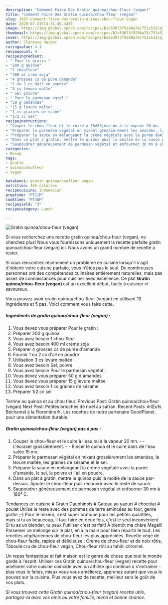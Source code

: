 ```yaml
---
description: "Comment Faire Des Gratin quinoa/chou-fleur (vegan)"
title: "Comment Faire Des Gratin quinoa/chou-fleur (vegan)"
slug: 1687-comment-faire-des-gratin-quinoa-chou-fleur-vegan
date: 2020-07-31T14:31:49.433Z
image: https://img-global.cpcdn.com/recipes/b2e53073f9280a79/751x532cq70/gratin-quinoachou-fleur-vegan-photo-principale-de-la-recette.jpg
thumbnail: https://img-global.cpcdn.com/recipes/b2e53073f9280a79/751x532cq70/gratin-quinoachou-fleur-vegan-photo-principale-de-la-recette.jpg
cover: https://img-global.cpcdn.com/recipes/b2e53073f9280a79/751x532cq70/gratin-quinoachou-fleur-vegan-photo-principale-de-la-recette.jpg
author: Clarence Harper
ratingvalue: 4.1
reviewcount: 9
recipeingredient:
- " Pour le gratin "
- "200 g quinoa"
- "1 choufleur"
- "400 ml crme soja"
- "4 grosses cs de pure damande"
- "1 ou 2 cs dail en poudre"
- "3 cs levure malte"
- " Sel poivre"
- " Pour le parmesan vgtal "
- "50 g damandes"
- "15 g levure malte"
- "1 cs graines de ssame"
- "1/2 cc sel"
recipeinstructions:
- "Couper le chou-fleur et le cuire à l&#39;eau ou à la vapeur 20 mn.  L&#39;écraser grossièrement.  Rincer le quinoa et le cuire dans de l&#39;eau salée 15 mn."
- "Préparer le parmesan végétal en mixant grossièrement les amandes, la levure maltée, les graines de sésame et le sel."
- "Préparer la sauce en mélangeant la crème végétale avec la purée d&#39;amande, le sel, le poivre et l&#39;ail en poudre."
- "Dans un plat à gratin, mettre le quinoa puis la moitié de la sauce par-dessus. Ajouter le chou-fleur puis recouvrir avec le reste de sauce."
- "Saupoudrer généreusement de parmesan végétal et enfourner 30 mn à 180° C."
categories:
- Resep
tags:
- gratin
- quinoachoufleur
- vegan

katakunci: gratin quinoachoufleur vegan 
nutrition: 165 calories
recipecuisine: Indonesian
preptime: "PT21M"
cooktime: "PT36M"
recipeyield: "3"
recipecategory: Lunch

---
```



![Gratin quinoa/chou-fleur (vegan)](https://img-global.cpcdn.com/recipes/b2e53073f9280a79/751x532cq70/gratin-quinoachou-fleur-vegan-photo-principale-de-la-recette.jpg)

Si vous recherchez une recette gratin quinoa/chou-fleur (vegan), ne cherchez plus! Nous vous fournissons uniquement la recette parfaite gratin quinoa/chou-fleur (vegan) ici. Nous avons un grand nombre de recette à tester.

Si vous rencontrez récemment un problème en cuisine lorsqu'il s'agit d'obtenir votre cuisine parfaite, vous n'êtes pas le seul. De nombreuses personnes ont des compétences culinaires entièrement naturelles, mais pas assez de connaissances pour cuisiner avec excellence. Ce plat <strong> Gratin quinoa/chou-fleur (vegan) </strong> est un excellent début, facile à cuisiner et savoureux.

<!--inarticleads1-->

Vous pouvez avoir gratin quinoa/chou-fleur (vegan) en utilisant 13 Ingrédients et 5 pas. Voici comment vous faire cette.

##### Ingrédients de gratin quinoa/chou-fleur (vegan) :

1. Vous devez vous préparer  Pour le gratin :
1. Préparer 200 g quinoa
1. Vous avez besoin 1 chou-fleur
1. Vous avez besoin 400 ml crème soja
1. Préparer 4 grosses cs de purée d&#39;amande
1. Fournir 1 ou 2 cs d&#39;ail en poudre
1. Utilisation 3 cs levure maltée
1. Vous avez besoin  Sel, poivre
1. Vous avez besoin  Pour le parmesan végétal :
1. Vous devez vous préparer 50 g d&#39;amandes
1. Vous devez vous préparer 15 g levure maltée
1. Vous avez besoin 1 cs graines de sésame
1. Préparer 1/2 cc sel


Terrine au quinoa et au chou fleur. Previous Post: Gratin quinoa/chou-fleur (vegan) Next Post: Petites brioches de noël au safran. Recent Posts ☆Œufs Béchamel à la Florentine☆. Les recettes de notre partenaire GoodPlanet. pour une alimentation durable. 

<!--inarticleads2-->

##### Gratin quinoa/chou-fleur (vegan) pas à pas :

1. Couper le chou-fleur et le cuire à l&#39;eau ou à la vapeur 20 mn. -  - L&#39;écraser grossièrement. -  - Rincer le quinoa et le cuire dans de l&#39;eau salée 15 mn.
1. Préparer le parmesan végétal en mixant grossièrement les amandes, la levure maltée, les graines de sésame et le sel.
1. Préparer la sauce en mélangeant la crème végétale avec la purée d&#39;amande, le sel, le poivre et l&#39;ail en poudre.
1. Dans un plat à gratin, mettre le quinoa puis la moitié de la sauce par-dessus. Ajouter le chou-fleur puis recouvrir avec le reste de sauce.
1. Saupoudrer généreusement de parmesan végétal et enfourner 30 mn à 180° C.


Tendances en cuisine # Gratin Dauphinois # Gateau au yaourt # chocolat # poulet Utilise le reste avec des pommes de terre émincées au four, genre gratin ;-) Pour le mixeur, il est super pratique pour les petites quantités, mais si tu as beaucoup, il faut faire en deux fois, c&#39;est le seul inconvénient. Si tu as un blender, tu peux l&#39;utiliser c&#39;est parfait! À bientôt ma chère Magali! Parsemer ce mélange sur le plat, en à la main pour bien répartir le tout. Les recettes végétariennes de chou-fleur les plus appréciées. Recette végé de chou-fleur facile, rapide et délicieuse : Crème de chou-fleur et de noix rôtis, Taboulé cru de chou-fleur vegan, Chou-fleur rôti au tahini citronné. 

<!--inarticleads1-->

<p>
Un repas fantastique et fait maison est le genre de chose que tout le monde garde à l'esprit. Utiliser ces Gratin quinoa/chou-fleur (vegan) recette pour améliorer votre cuisine coïncide avec un athlète qui continue à s'entraîner - plus vous le faites, mieux vous vous améliorez, apprenez autant que vous le pouvez sur la cuisine. Plus vous avez de recette, meilleur sera le goût de vos plats.
</p>

<p>
<i>Si vous trouvez cette Gratin quinoa/chou-fleur (vegan) recette utile, partagez-la avec vos amis ou votre famille, merci et bonne chance.</i>
</p>
